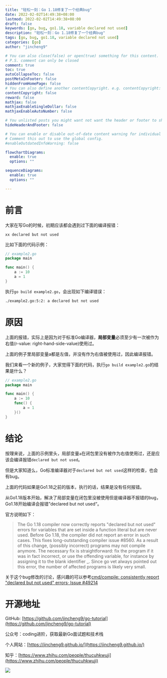 ```yaml
---
title: "轻松一刻：Go 1.18修复了一个经典bug"
date: 2022-02-02T14:49:38+08:00
lastmod: 2022-02-02T14:49:38+08:00
draft: false
keywords: [go, bug, go1.18, variable declared not used]
description: "轻松一刻：Go 1.18修复了一个经典bug"
tags: [go, bug, go1.18, variable declared not used]
categories: [go]
author: "jincheng9"

# You can also close(false) or open(true) something for this content.
# P.S. comment can only be closed
comment: true
toc: true
autoCollapseToc: false
postMetaInFooter: false
hiddenFromHomePage: false
# You can also define another contentCopyright. e.g. contentCopyright: "This is another copyright."
contentCopyright: false
reward: false
mathjax: false
mathjaxEnableSingleDollar: false
mathjaxEnableAutoNumber: false

# You unlisted posts you might want not want the header or footer to show
hideHeaderAndFooter: false

# You can enable or disable out-of-date content warning for individual post.
# Comment this out to use the global config.
#enableOutdatedInfoWarning: false

flowchartDiagrams:
  enable: true
  options: ""

sequenceDiagrams: 
  enable: true
  options: ""

---
```


# 前言
大家在写Go的时候，初期应该都会遇到过下面的编译报错：

`xx declared but not used`

比如下面的代码示例：
```go
// example2.go
package main

func main() {
	a := 10
	a = 1
}
```

执行`go build example2.go`，会出现如下编译错误：
```bash
./example2.go:5:2: a declared but not used
```

# 原因
上面的报错，实际上是因为对于标准Go编译器，**局部变量**必须至少有一次被作为右值(r-value: right-hand-side-value)使用过。

上面的例子里局部变量a都是左值，并没有作为右值被使用过，因此编译报错。

我们来看一个新的例子，大家觉得下面的代码，执行`go build example2.go`的结果是什么？
```go
// example2.go
package main

func main() {
	a := 10
	func() {
		a = 1
	}()
}
```

# 结论
按理来说，上面的示例里头，局部变量`a`在闭包里没有被作为右值使用过，还是应该会编译报错`declared but not used`。

但是大家知道么，Go标准编译器对于`declared but not used`这样的检查，也会有bug。

上面的代码如果是Go1.18之前的版本，执行的话，结果是没有任何报错。

从Go1.18版本开始，解决了局部变量在闭包里没被使用但是编译器不报错的bug，Go1.18开始编译会报错”declared but not used“。

官方说明如下：

>The Go 1.18 compiler now correctly reports "declared but not used" errors
>for variables that are set inside a function literal but are never used. Before Go 1.18,
>the compiler did not report an error in such cases. This fixes long-outstanding compiler
>issue #8560. As a result of this change,
>(possibly incorrect) programs may not compile anymore. The necessary fix is
>straightforward: fix the program if it was in fact incorrect, or use the offending
>variable, for instance by assigning it to the blank identifier _.
>Since go vet always pointed out this error, the number of affected
>programs is likely very small.

关于这个bug修改的讨论，感兴趣的可以参考[cmd/compile: consistently report "declared but not used" errors· Issue #49214](https://github.com/golang/go/issues/49214)



# 开源地址

GitHub: [https://github.com/jincheng9/go-tutorial](https://github.com/jincheng9/go-tutorial)

公众号：coding进阶，获取最新Go面试题和技术栈

个人网站：[https://jincheng9.github.io/](https://jincheng9.github.io/)

知乎：[https://www.zhihu.com/people/thucuhkwuji](https://www.zhihu.com/people/thucuhkwuji)

![](/img/wechat.png)

